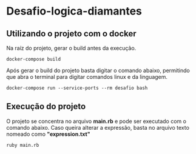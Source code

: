 # Desafio-logica-diamantes

## Utilizando o projeto com o docker
Na raíz do projeto, gerar o build antes da execução.

```docker-compose build```

Após gerar o build do projeto basta digitar o comando abaixo, permitindo que abra o terminal para digitar comandos linux e da linguagem.

```docker-compose run --service-ports --rm desafio bash```

## Execução do projeto
O projeto se concentra no arquivo **main.rb** e pode ser executado com o comando abaixo. Caso queira alterar a expressão, basta no arquivo texto nomeado como **"expression.txt"**

```ruby main.rb```
